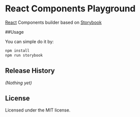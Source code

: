 # React Components Playground 
[React](https://reactjs.org/) Components builder based on [Storybook](https://storybook.js.org)

##Usage 

You can simple do it by:
```bash
npm install
npm run storybook
```

## Release History

_(Nothing yet)_


## License

Licensed under the MIT license.

